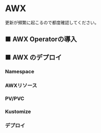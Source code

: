 # AWX
更新が頻繁に起こるので都度確認してください。
## ■ AWX Operatorの導入
## ■ AWX のデプロイ
### Namespace
### AWXリソース
### PV/PVC
### Kustomize
### デプロイ
